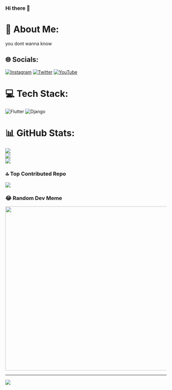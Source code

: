 ### Hi there 👋

# 💫 About Me:
you dont wanna know


## 🌐 Socials:
[![Instagram](https://img.shields.io/badge/Instagram-%23E4405F.svg?logo=Instagram&logoColor=white)](https://instagram.com/mrnpne) [![Twitter](https://img.shields.io/badge/Twitter-%231DA1F2.svg?logo=Twitter&logoColor=white)](https://twitter.com/sudo_nitesh) [![YouTube](https://img.shields.io/badge/YouTube-%23FF0000.svg?logo=YouTube&logoColor=white)](https://youtube.com/@flutterIt) 

# 💻 Tech Stack:

![Flutter](https://img.shields.io/badge/Flutter-%2302569B.svg?style=for-the-badge&logo=Flutter&logoColor=white) ![Django](https://img.shields.io/badge/django-%23092E20.svg?style=for-the-badge&logo=django&logoColor=white) 
# 📊 GitHub Stats:
![](https://github-readme-stats.vercel.app/api?username=niteshneupane&theme=radical&hide_border=false&include_all_commits=true&count_private=true)<br/>
![](https://github-readme-streak-stats.herokuapp.com/?user=niteshneupane&theme=radical&hide_border=false)<br/>
![](https://github-readme-stats.vercel.app/api/top-langs/?username=niteshneupane&theme=radical&hide_border=false&include_all_commits=true&count_private=true&layout=compact)

### 🔝 Top Contributed Repo
![](https://github-contributor-stats.vercel.app/api?username=niteshneupane&limit=5&theme=nord&combine_all_yearly_contributions=true)

### 😂 Random Dev Meme
<img src="https://rm.up.railway.app/" width="512px"/>

---
[![](https://visitcount.itsvg.in/api?id=niteshneupane&icon=0&color=0)](https://visitcount.itsvg.in)

<!-- Proudly created with GPRM ( https://gprm.itsvg.in ) -->

